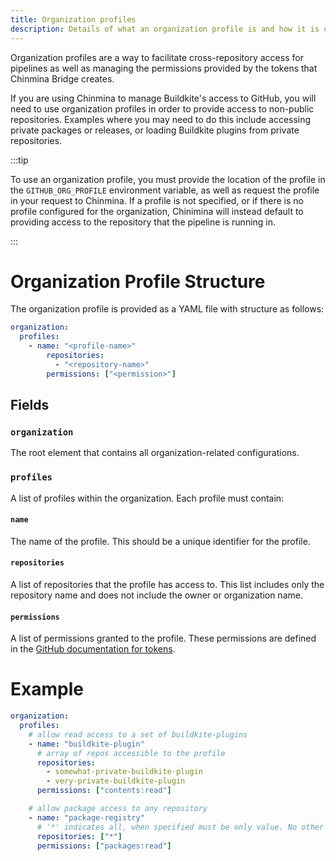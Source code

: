 ```yaml
---
title: Organization profiles
description: Details of what an organization profile is and how it is used.
---
```


Organization profiles are a way to facilitate cross-repository access for
pipelines as well as managing the permissions provided by the tokens that
Chinmina Bridge creates.

If you are using Chinmina to manage Buildkite's access to GitHub, you will
need to use organization profiles in order to provide access to non-public
repositories. Examples where you may need to do this include accessing private
packages or releases, or loading Buildkite plugins from private repositories.

:::tip

To use an organization profile, you must provide the location of the profile in
the `GITHUB_ORG_PROFILE` environment variable, as well as request the profile
in your request to Chinmina. If a profile is not specified, or if there is no
profile configured for the organization, Chinimina will instead default to
providing access to the repository that the pipeline is running in.

:::

# Organization Profile Structure

The organization profile is provided as a YAML file with structure as follows:

```yaml
organization:
  profiles:
    - name: "<profile-name>"
        repositories:
          - "<repository-name>"
        permissions: ["<permission>"]
```

## Fields

### `organization`

The root element that contains all organization-related configurations.

### `profiles`

A list of profiles within the organization. Each profile must contain:

#### `name`

The name of the profile. This should be a unique identifier for the profile.

#### `repositories`

A list of repositories that the profile has access to. This list includes
only the repository name and does not include the owner or organization name.

#### `permissions`

A list of permissions granted to the profile. These permissions are defined
in the [GitHub documentation for tokens][github-token-permissions].

# Example

```yaml
organization:
  profiles:
    # allow read access to a set of buildkite-plugins
    - name: "buildkite-plugin"
      # array of repos accessible to the profile
      repositories:
        - somewhat-private-buildkite-plugin
        - very-private-buildkite-plugin
      permissions: ["contents:read"]

    # allow package access to any repository
    - name: "package-registry"
      # '*' indicates all, when specified must be only value. No other wildcards supported.
      repositories: ["*"]
      permissions: ["packages:read"]
```

[github-token-permissions]: https://docs.github.com/en/actions/writing-workflows/choosing-what-your-workflow-does/controlling-permissions-for-github_token
